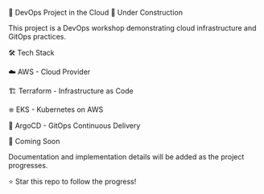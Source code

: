 🚀 DevOps Project in the Cloud
🚧 Under Construction

This project is a DevOps workshop demonstrating cloud infrastructure and GitOps practices.

🛠️ Tech Stack

☁️ AWS - Cloud Provider

🏗️ Terraform - Infrastructure as Code

⎈ EKS - Kubernetes on AWS

🔁 ArgoCD - GitOps Continuous Delivery

📝 Coming Soon

Documentation and implementation details will be added as the project progresses.

⭐ Star this repo to follow the progress!
